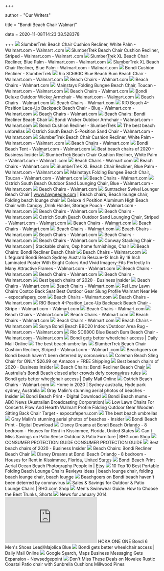 +++
        
author = "Our Writers"
        
title = "Bondi Beach Chair Walmart"
        
date = 2020-11-08T14:23:38.528378
        
+++
[ ![](https://i5.walmartimages.com/asr/fad2d8b9-c3f0-40b4-8beb-7a82ee203e92_1.39f645ab3a3935d876e2d39e6c5befda.jpeg)](https://i5.walmartimages.com/asr/fad2d8b9-c3f0-40b4-8beb-7a82ee203e92_1.39f645ab3a3935d876e2d39e6c5befda.jpeg) SlumberTrek Beach Chair Cushion Recliner, White Palm - Walmart.com - Walmart .com
[ ![](https://i5.walmartimages.com/asr/a156fba1-8c75-4bd3-ac71-9329b42777cf_1.271e85562f77b37b9f988338df5be0d3.jpeg)](https://i5.walmartimages.com/asr/a156fba1-8c75-4bd3-ac71-9329b42777cf_1.271e85562f77b37b9f988338df5be0d3.jpeg) SlumberTrek Beach Chair Cushion Recliner, Striped - Walmart.com - Walmart .com
[ ![](https://i5.walmartimages.com/asr/3d674b03-3c44-46da-b653-9a9555a5976e_1.5fa4e7598ce1edfb43a7bf2186d75ace.jpeg)](https://i5.walmartimages.com/asr/3d674b03-3c44-46da-b653-9a9555a5976e_1.5fa4e7598ce1edfb43a7bf2186d75ace.jpeg) SlumberTrek XL Beach Chair Recliner, Blue Palm - Walmart.com - Walmart.com
[ ![](https://i5.walmartimages.com/asr/821e6093-b017-4a40-9712-065ee5bd631f_1.085f267e1bec5a77db806b960714cbb9.jpeg?odnWidth=612&odnHeight=612&odnBg=ffffff)](https://i5.walmartimages.com/asr/821e6093-b017-4a40-9712-065ee5bd631f_1.085f267e1bec5a77db806b960714cbb9.jpeg?odnWidth=612&odnHeight=612&odnBg=ffffff) SlumberTrek XL Beach Chair Recliner, Blue Palm - Walmart.com - Walmart.com
[ ![](http://www.slumbertrek.com.au/wp-content/uploads/2019/01/Slumbertrek-Bondi-Cushion-Recliner-product-mobile.jpg)](http://www.slumbertrek.com.au/wp-content/uploads/2019/01/Slumbertrek-Bondi-Cushion-Recliner-product-mobile.jpg) Bondi Cushion Recliner - SlumberTrek
[ ![](https://i5.walmartimages.com/asr/c5d0217c-6564-420d-8c44-15dec302db33_1.5c165cb7f3254c837c191a1de4f7d62f.jpeg)](https://i5.walmartimages.com/asr/c5d0217c-6564-420d-8c44-15dec302db33_1.5c165cb7f3254c837c191a1de4f7d62f.jpeg) Rio SC680C Blue Beach Bum Beach Chair - Walmart.com - Walmart.com
[ ![](https://i5.walmartimages.com/asr/81cd99e7-4e15-47c1-9804-d1af5bcc2f8b.42b008f4c5bb671b87ee935b3674c56b.jpeg?odnHeight=200&odnWidth=200&odnBg=ffffff)](https://i5.walmartimages.com/asr/81cd99e7-4e15-47c1-9804-d1af5bcc2f8b.42b008f4c5bb671b87ee935b3674c56b.jpeg?odnHeight=200&odnWidth=200&odnBg=ffffff) Beach Chairs - Walmart.com
[ ![](https://i5.walmartimages.com/asr/38ec4b3f-0d8a-40a6-8d4c-366925492f0a.27f000189551f89480637e23a92b930a.jpeg?odnHeight=200&odnWidth=200&odnBg=ffffff)](https://i5.walmartimages.com/asr/38ec4b3f-0d8a-40a6-8d4c-366925492f0a.27f000189551f89480637e23a92b930a.jpeg?odnHeight=200&odnWidth=200&odnBg=ffffff) Beach Chairs - Walmart.com
[ ![](https://i5.walmartimages.com/asr/e800f467-4581-4484-ac50-528a9aab65aa_2.f03e9bbfd032d76e7a644cb69480a81b.jpeg)](https://i5.walmartimages.com/asr/e800f467-4581-4484-ac50-528a9aab65aa_2.f03e9bbfd032d76e7a644cb69480a81b.jpeg) Mainstays Folding Bungee Beach Chair, Toucan - Walmart.com - Walmart.com
[ ![](https://i5.walmartimages.com/asr/523d9f41-8778-4b57-abdf-5adf9e032d82_1.ccb2c308593aca735e6e8d44f13b332b.jpeg?odnHeight=200&odnWidth=200&odnBg=ffffff)](https://i5.walmartimages.com/asr/523d9f41-8778-4b57-abdf-5adf9e032d82_1.ccb2c308593aca735e6e8d44f13b332b.jpeg?odnHeight=200&odnWidth=200&odnBg=ffffff) Beach Chairs - Walmart.com
[ ![](https://i5.walmartimages.com/asr/f04a1f96-fd05-4109-9025-c1859e8351e7_1.70e898e6cbc2280b55caf416358c34a1.jpeg?odnWidth=612&odnHeight=612&odnBg=ffffff)](https://i5.walmartimages.com/asr/f04a1f96-fd05-4109-9025-c1859e8351e7_1.70e898e6cbc2280b55caf416358c34a1.jpeg?odnWidth=612&odnHeight=612&odnBg=ffffff) Bondi Deluxe Outdoor Wicker Armchair - Walmart.com - Walmart.com
[ ![](https://i5.walmartimages.com/asr/f5cc1e31-7ed3-458b-8e74-b14f34734f67_1.9c6cb5b0acb170cfdf70fef53066f8b7.jpeg?odnHeight=200&odnWidth=200&odnBg=ffffff)](https://i5.walmartimages.com/asr/f5cc1e31-7ed3-458b-8e74-b14f34734f67_1.9c6cb5b0acb170cfdf70fef53066f8b7.jpeg?odnHeight=200&odnWidth=200&odnBg=ffffff) Beach Chairs - Walmart.com
[ ![](https://i5.walmartimages.com/asr/d3d6a8ba-ba03-4592-a79c-dc9807457b0f.907609e311a6027e7e4c875a34beb7c5.jpeg?odnHeight=200&odnWidth=200&odnBg=ffffff)](https://i5.walmartimages.com/asr/d3d6a8ba-ba03-4592-a79c-dc9807457b0f.907609e311a6027e7e4c875a34beb7c5.jpeg?odnHeight=200&odnWidth=200&odnBg=ffffff) Beach Chairs - Walmart.com
[ ![](https://i5.walmartimages.com/asr/cbd90ece-d050-4aa4-a49c-51e9f389ae17_2.befbadfc23d2233ee32d1f0eafc61606.png)](https://i5.walmartimages.com/asr/cbd90ece-d050-4aa4-a49c-51e9f389ae17_2.befbadfc23d2233ee32d1f0eafc61606.png) RIO Beach 4-Position Lace-Up Backpack Beach Chair - Blue - Walmart.com -  Walmart.com
[ ![](https://i5.walmartimages.com/asr/90243699-194a-42a0-a6ae-62a4e88339ec_1.ca7a109d7d073e5568fe536e2279cca6.jpeg?odnHeight=200&odnWidth=200&odnBg=ffffff)](https://i5.walmartimages.com/asr/90243699-194a-42a0-a6ae-62a4e88339ec_1.ca7a109d7d073e5568fe536e2279cca6.jpeg?odnHeight=200&odnWidth=200&odnBg=ffffff) Beach Chairs - Walmart.com
[ ![](https://lh5.googleusercontent.com/proxy/ZfUtfYfS_k_UHPeeEof_HKP_ZFUrT2pwu-qq2YCtNPlPMXlySsEVmSO3wWB9jchadfvy-yxG3SINWjCCJR9KV1L_SYMU1p_NITr6HTgI3zFUGdEBr1YehNiAmK7cPpskVPtJGpO6cOKwxhRDow=w1200-h630-p-k-no-nu)](https://lh5.googleusercontent.com/proxy/ZfUtfYfS_k_UHPeeEof_HKP_ZFUrT2pwu-qq2YCtNPlPMXlySsEVmSO3wWB9jchadfvy-yxG3SINWjCCJR9KV1L_SYMU1p_NITr6HTgI3zFUGdEBr1YehNiAmK7cPpskVPtJGpO6cOKwxhRDow=w1200-h630-p-k-no-nu) Beach Chairs: Bondi Recliner Beach Chair
[ ![](https://i5.walmartimages.com/asr/e5f3b395-f645-4f62-a09b-e72756a1572a_1.36991622fd9bbe1f7c10b0e7ab6f2d2d.jpeg)](https://i5.walmartimages.com/asr/e5f3b395-f645-4f62-a09b-e72756a1572a_1.36991622fd9bbe1f7c10b0e7ab6f2d2d.jpeg) Bondi Wicker Outdoor Armchair - Walmart.com - Walmart.com
[ ![](http://www.slumbertrek.com.au/wp-content/uploads/2019/01/Slumbertrek-Bondi-Cushion-Recliner-Product-Page-01.jpg)](http://www.slumbertrek.com.au/wp-content/uploads/2019/01/Slumbertrek-Bondi-Cushion-Recliner-Product-Page-01.jpg) Bondi Cushion Recliner - SlumberTrek
[ ![](https://media2.s-nbcnews.com/j/newscms/2019_25/1449868/beach-umbrellas-today-main-190617_0446f730959acb4eda1d4c5db16b7ead.social_share_1024x768_scale.jpg)](https://media2.s-nbcnews.com/j/newscms/2019_25/1449868/beach-umbrellas-today-main-190617_0446f730959acb4eda1d4c5db16b7ead.social_share_1024x768_scale.jpg) The best beach umbrellas
[ ![](https://i5.walmartimages.com/asr/06fbbeba-8e2e-4948-ab03-0034adbb1eb7_1.bc4b17984ac62a3ca1157c36cefe5f88.jpeg)](https://i5.walmartimages.com/asr/06fbbeba-8e2e-4948-ab03-0034adbb1eb7_1.bc4b17984ac62a3ca1157c36cefe5f88.jpeg) Ostrich South Beach 5-Position Sand Chair - Walmart.com - Walmart.com
[ ![](https://i5.walmartimages.com/asr/d81f6e12-7e0f-4574-a01d-f42e2102154b_1.c027515b8189bfae59e84f3a7664b7dd.jpeg)](https://i5.walmartimages.com/asr/d81f6e12-7e0f-4574-a01d-f42e2102154b_1.c027515b8189bfae59e84f3a7664b7dd.jpeg) SlumberTrek Beach Chair Cushion Recliner, White Palm - Walmart.com - Walmart .com
[ ![](https://i5.walmartimages.com/asr/d301df5f-189c-494b-bc99-190aaf28a82f.768e23eacdfb4131730cc657feb702d9.jpeg?odnHeight=200&odnWidth=200&odnBg=ffffff)](https://i5.walmartimages.com/asr/d301df5f-189c-494b-bc99-190aaf28a82f.768e23eacdfb4131730cc657feb702d9.jpeg?odnHeight=200&odnWidth=200&odnBg=ffffff) Beach Chairs - Walmart.com
[ ![](https://i5.walmartimages.com/asr/16c56971-6996-4f9a-9044-d5d4d9717c11_2.1c580c359b6e8d1676947488414402b7.jpeg?odnWidth=612&odnHeight=612&odnBg=ffffff)](https://i5.walmartimages.com/asr/16c56971-6996-4f9a-9044-d5d4d9717c11_2.1c580c359b6e8d1676947488414402b7.jpeg?odnWidth=612&odnHeight=612&odnBg=ffffff) Bondi Beach Tent - Walmart.com - Walmart.com
[ ![](https://i.insider.com/5f036e301918246da4518f56?width=1136&format=jpeg)](https://i.insider.com/5f036e301918246da4518f56?width=1136&format=jpeg) Best beach chairs of 2020 - Business Insider
[ ![](https://i5.walmartimages.com/asr/5f06a629-f8c9-4868-9d2b-8d8f12b1e68e_1.e7f62cc85ee668f870b572ceb158922b.jpeg)](https://i5.walmartimages.com/asr/5f06a629-f8c9-4868-9d2b-8d8f12b1e68e_1.e7f62cc85ee668f870b572ceb158922b.jpeg) SlumberTrek Beach Chair Cushion Recliner, White Palm - Walmart.com - Walmart .com
[ ![](https://i5.walmartimages.com/asr/4a3c5459-ca85-429e-acc5-35ff62b52d64.1d17bd530f1beb0366d8cc4c01a17af9.jpeg?odnHeight=200&odnWidth=200&odnBg=ffffff)](https://i5.walmartimages.com/asr/4a3c5459-ca85-429e-acc5-35ff62b52d64.1d17bd530f1beb0366d8cc4c01a17af9.jpeg?odnHeight=200&odnWidth=200&odnBg=ffffff) Beach Chairs - Walmart.com
[ ![](https://i5.walmartimages.com/asr/7a7320d6-bf5b-47c7-8e27-f88ff0e965a1.64e29a9701f4bebb0832c1f556140d5e.jpeg?odnHeight=200&odnWidth=200&odnBg=ffffff)](https://i5.walmartimages.com/asr/7a7320d6-bf5b-47c7-8e27-f88ff0e965a1.64e29a9701f4bebb0832c1f556140d5e.jpeg?odnHeight=200&odnWidth=200&odnBg=ffffff) Beach Chairs - Walmart.com
[ ![](https://i5.walmartimages.com/asr/05f37cbf-58ca-4f2e-a6da-d1295cbdadcf_1.76a380ab7c109971574385cee2b598b1.jpeg)](https://i5.walmartimages.com/asr/05f37cbf-58ca-4f2e-a6da-d1295cbdadcf_1.76a380ab7c109971574385cee2b598b1.jpeg) SlumberTrek XL Beach Chair Recliner, Blue Palm - Walmart.com - Walmart.com
[ ![](https://i5.walmartimages.com/asr/1fc27b74-75dc-4c3a-bbd6-c1c0332c4bbf_1.ada6d3fd61ae8c44568a55a30a158bba.jpeg)](https://i5.walmartimages.com/asr/1fc27b74-75dc-4c3a-bbd6-c1c0332c4bbf_1.ada6d3fd61ae8c44568a55a30a158bba.jpeg) Mainstays Folding Bungee Beach Chair, Toucan - Walmart.com - Walmart.com
[ ![](https://i5.walmartimages.com/asr/444a0707-8838-4b2a-9820-13836b3d747d.a729d3789d0de84606ae45bbeb5d43e8.jpeg?odnHeight=200&odnWidth=200&odnBg=ffffff)](https://i5.walmartimages.com/asr/444a0707-8838-4b2a-9820-13836b3d747d.a729d3789d0de84606ae45bbeb5d43e8.jpeg?odnHeight=200&odnWidth=200&odnBg=ffffff) Beach Chairs - Walmart.com
[ ![](https://i5.walmartimages.com/asr/6d062faf-0ee4-40ac-99d3-061af0373208_1.481f88d00542c4d222aacc3ad66f7b51.jpeg?odnWidth=612&odnHeight=612&odnBg=ffffff)](https://i5.walmartimages.com/asr/6d062faf-0ee4-40ac-99d3-061af0373208_1.481f88d00542c4d222aacc3ad66f7b51.jpeg?odnWidth=612&odnHeight=612&odnBg=ffffff) Ostrich South Beach Outdoor Sand Lounging Chair, Blue - Walmart.com -  Walmart.com
[ ![](https://i5.walmartimages.com/asr/785f706d-971b-4d47-9aae-78023b5b7d42_1.d916d04ed9d68e7ba992310e1befe31d.jpeg?odnHeight=200&odnWidth=200&odnBg=ffffff)](https://i5.walmartimages.com/asr/785f706d-971b-4d47-9aae-78023b5b7d42_1.d916d04ed9d68e7ba992310e1befe31d.jpeg?odnHeight=200&odnWidth=200&odnBg=ffffff) Beach Chairs - Walmart.com
[ ![](https://i.pinimg.com/originals/a4/b4/3d/a4b43dd120f093dcaa44d21207a61d72.jpg)](https://i.pinimg.com/originals/a4/b4/3d/a4b43dd120f093dcaa44d21207a61d72.jpg) Suntracker Swivel Lounger Beach Chair | www.hayneedle.com | Beach chairs, Beach  lounge chair, Folding beach lounge chair
[ ![](https://i5.walmartimages.com/asr/22e50be1-826d-4834-ab95-061e32f23497_1.2a73ab21ee1d25ca59c4e6a54da3d1c1.jpeg)](https://i5.walmartimages.com/asr/22e50be1-826d-4834-ab95-061e32f23497_1.2a73ab21ee1d25ca59c4e6a54da3d1c1.jpeg) Deluxe 4 Position Aluminum High Beach Chair with Canopy ,Drink Holder,  Storage Pouch - Walmart.com - Walmart.com
[ ![](https://i5.walmartimages.com/asr/0cc8d147-5c54-472b-ad42-09e3df071df9_1.e78b328d33c4e5add296e3ea9fc83bd3.jpeg?odnHeight=200&odnWidth=200&odnBg=ffffff)](https://i5.walmartimages.com/asr/0cc8d147-5c54-472b-ad42-09e3df071df9_1.e78b328d33c4e5add296e3ea9fc83bd3.jpeg?odnHeight=200&odnWidth=200&odnBg=ffffff) Beach Chairs - Walmart.com
[ ![](https://i5.walmartimages.com/asr/9523bb72-d620-4813-a4c0-98531e435538_2.4db5fda922c6efc242854f5c0b82e870.png?odnHeight=200&odnWidth=200&odnBg=ffffff)](https://i5.walmartimages.com/asr/9523bb72-d620-4813-a4c0-98531e435538_2.4db5fda922c6efc242854f5c0b82e870.png?odnHeight=200&odnWidth=200&odnBg=ffffff) Beach Chairs - Walmart.com
[ ![](https://i5.walmartimages.com/asr/8f642a34-b9ca-4fa8-8f13-8e4ec634bafa_1.e28ca75d95016a8687d438142c325609.jpeg?odnWidth=612&odnHeight=612&odnBg=ffffff)](https://i5.walmartimages.com/asr/8f642a34-b9ca-4fa8-8f13-8e4ec634bafa_1.e28ca75d95016a8687d438142c325609.jpeg?odnWidth=612&odnHeight=612&odnBg=ffffff) Ostrich South Beach Outdoor Sand Lounging Chair, Striped - Walmart.com -  Walmart.com
[ ![](https://i5.walmartimages.com/asr/a54307d7-7903-493e-bec7-ee52a5f88282.8586af77273d33d4ce3e05f1602f5de3.jpeg?odnHeight=200&odnWidth=200&odnBg=ffffff)](https://i5.walmartimages.com/asr/a54307d7-7903-493e-bec7-ee52a5f88282.8586af77273d33d4ce3e05f1602f5de3.jpeg?odnHeight=200&odnWidth=200&odnBg=ffffff) Beach Chairs - Walmart.com
[ ![](https://i5.walmartimages.com/asr/c5399c05-3614-4a9c-8818-272bb67b43ce_1.6e9168f9ee3a8d8eed15ebdd6d935290.jpeg?odnHeight=200&odnWidth=200&odnBg=ffffff)](https://i5.walmartimages.com/asr/c5399c05-3614-4a9c-8818-272bb67b43ce_1.6e9168f9ee3a8d8eed15ebdd6d935290.jpeg?odnHeight=200&odnWidth=200&odnBg=ffffff) Beach Chairs - Walmart.com
[ ![](https://i5.walmartimages.com/asr/067182de-7f72-4f58-904e-6f32516138a3.7ed2749dd44e5f0b2a536cc77c9aa539.jpeg?odnHeight=200&odnWidth=200&odnBg=ffffff)](https://i5.walmartimages.com/asr/067182de-7f72-4f58-904e-6f32516138a3.7ed2749dd44e5f0b2a536cc77c9aa539.jpeg?odnHeight=200&odnWidth=200&odnBg=ffffff) Beach Chairs - Walmart.com
[ ![](https://i5.walmartimages.com/asr/76ee22f2-9838-40a9-8ad2-f4e1f10808d8_2.c05d45178a108ab987247ca9d4f626d8.png?odnHeight=200&odnWidth=200&odnBg=ffffff)](https://i5.walmartimages.com/asr/76ee22f2-9838-40a9-8ad2-f4e1f10808d8_2.c05d45178a108ab987247ca9d4f626d8.png?odnHeight=200&odnWidth=200&odnBg=ffffff) Beach Chairs - Walmart.com
[ ![](https://i5.walmartimages.com/asr/c801d5f6-c2a6-4c90-ac1b-7ab29a582462.5c21eac1ddefadadbda61418d5ed4fe8.jpeg?odnHeight=200&odnWidth=200&odnBg=ffffff)](https://i5.walmartimages.com/asr/c801d5f6-c2a6-4c90-ac1b-7ab29a582462.5c21eac1ddefadadbda61418d5ed4fe8.jpeg?odnHeight=200&odnWidth=200&odnBg=ffffff) Beach Chairs - Walmart.com
[ ![](https://i5.walmartimages.com/asr/231471b6-6e4b-4af4-892d-17f894960a28_1.f6e3a4473938d49f0938588be79e8664.jpeg?odnHeight=200&odnWidth=200&odnBg=ffffff)](https://i5.walmartimages.com/asr/231471b6-6e4b-4af4-892d-17f894960a28_1.f6e3a4473938d49f0938588be79e8664.jpeg?odnHeight=200&odnWidth=200&odnBg=ffffff) Beach Chairs - Walmart.com
[ ![](https://i5.walmartimages.com/asr/36980dd7-d4d5-489e-8f4f-db8cd663501f.ff541eca2c364b8c4c64b0d43390cb37.jpeg?odnHeight=200&odnWidth=200&odnBg=ffffff)](https://i5.walmartimages.com/asr/36980dd7-d4d5-489e-8f4f-db8cd663501f.ff541eca2c364b8c4c64b0d43390cb37.jpeg?odnHeight=200&odnWidth=200&odnBg=ffffff) Beach Chairs - Walmart.com
[ ![](https://i.pinimg.com/originals/36/67/02/36670271766ef32a4832762c535baec5.jpg)](https://i.pinimg.com/originals/36/67/02/36670271766ef32a4832762c535baec5.jpg) Conway Stacking Chair - Walmart.com | Stackable chairs, Osp home  furnishings, Chair
[ ![](https://media.restorationhardware.com/is/image/rhis/prod17030452_E511694689_TQB?$l-pd1$&wid=650)](https://media.restorationhardware.com/is/image/rhis/prod17030452_E511694689_TQB?$l-pd1$&wid=650) Beach Chairs: Bondi Recliner Beach Chair
[ ![](https://i5.walmartimages.com/asr/534e99f8-54ff-449f-aef4-0911a123112e.7c4fef7680121c44b61661e5198e2515.jpeg?odnHeight=200&odnWidth=200&odnBg=ffffff)](https://i5.walmartimages.com/asr/534e99f8-54ff-449f-aef4-0911a123112e.7c4fef7680121c44b61661e5198e2515.jpeg?odnHeight=200&odnWidth=200&odnBg=ffffff) Beach Chairs - Walmart.com
[ ![](https://i5.walmartimages.com/asr/f9c965b3-cb77-4964-929f-5f3374726248_1.cccb9711f559c7ee0f2544219db3cb70.jpeg?odnWidth=612&odnHeight=612&odnBg=ffffff)](https://i5.walmartimages.com/asr/f9c965b3-cb77-4964-929f-5f3374726248_1.cccb9711f559c7ee0f2544219db3cb70.jpeg?odnWidth=612&odnHeight=612&odnBg=ffffff) Lifeguard Bondi Beach Sydney Australia Rescue-12 Inch By 18 Inch Laminated  Poster With Bright Colors And Vivid Imagery-Fits Perfectly In Many  Attractive Frames - Walmart.com - Walmart.com
[ ![](https://i5.walmartimages.com/asr/61efd013-507b-4386-8548-ad142624a8aa.46619378b974a70a118727b1e7fad679.jpeg?odnHeight=200&odnWidth=200&odnBg=ffffff)](https://i5.walmartimages.com/asr/61efd013-507b-4386-8548-ad142624a8aa.46619378b974a70a118727b1e7fad679.jpeg?odnHeight=200&odnWidth=200&odnBg=ffffff) Beach Chairs - Walmart.com
[ ![](https://i5.walmartimages.com/asr/af903c4e-ef21-4032-8331-eeffb03cca6d_1.46e3f3f3dbca1d9d79c5407c2ad2233e.jpeg?odnHeight=200&odnWidth=200&odnBg=ffffff)](https://i5.walmartimages.com/asr/af903c4e-ef21-4032-8331-eeffb03cca6d_1.46e3f3f3dbca1d9d79c5407c2ad2233e.jpeg?odnHeight=200&odnWidth=200&odnBg=ffffff) Beach Chairs - Walmart.com
[ ![](https://i5.walmartimages.com/asr/2272798d-de06-4585-9f80-20c8eb9b4b7e_1.b85e8cfe7665454d48fd435e154a8e93.jpeg?odnHeight=200&odnWidth=200&odnBg=ffffff)](https://i5.walmartimages.com/asr/2272798d-de06-4585-9f80-20c8eb9b4b7e_1.b85e8cfe7665454d48fd435e154a8e93.jpeg?odnHeight=200&odnWidth=200&odnBg=ffffff) Beach Chairs - Walmart.com
[ ![](https://i.insider.com/59a701f76eac40c92c8b64ba?width=1100&format=jpeg&auto=webp)](https://i.insider.com/59a701f76eac40c92c8b64ba?width=1100&format=jpeg&auto=webp) Best beach chairs of 2020 - Business Insider
[ ![](https://i5.walmartimages.com/asr/02724248-d103-413e-965b-1d88a7901aba.cd7647713108b87ec74d22fcc71c5f4d.jpeg?odnHeight=200&odnWidth=200&odnBg=ffffff)](https://i5.walmartimages.com/asr/02724248-d103-413e-965b-1d88a7901aba.cd7647713108b87ec74d22fcc71c5f4d.jpeg?odnHeight=200&odnWidth=200&odnBg=ffffff) Beach Chairs - Walmart.com
[ ![](https://i5.walmartimages.com/asr/b1cf65b6-0a2f-450c-983b-de4bf53b146a_3.e06c1689ded9de3580d94806c4860466.png?odnHeight=200&odnWidth=200&odnBg=ffffff)](https://i5.walmartimages.com/asr/b1cf65b6-0a2f-450c-983b-de4bf53b146a_3.e06c1689ded9de3580d94806c4860466.png?odnHeight=200&odnWidth=200&odnBg=ffffff) Beach Chairs - Walmart.com
[ ![](https://www.expocafeperu.com/w/2020/03/rei-low-lawn-chairs-low-lawn-chairs-costco-low-back-low-seat-lawn-chairs-best-low-back-lawn-chairs.jpg)](https://www.expocafeperu.com/w/2020/03/rei-low-lawn-chairs-low-lawn-chairs-costco-low-back-low-seat-lawn-chairs-best-low-back-lawn-chairs.jpg) Rei Low Lawn Chairs Costco Back Seat Best Outdoor Gear Slung Profile Walmart  Near Me - expocafeperu.com
[ ![](https://i5.walmartimages.com/asr/133e6a7a-beec-47cb-bb3e-a3d942f6db37_1.dbb5eb606a60cb408d1b81e7f7afde55.jpeg?odnHeight=200&odnWidth=200&odnBg=ffffff)](https://i5.walmartimages.com/asr/133e6a7a-beec-47cb-bb3e-a3d942f6db37_1.dbb5eb606a60cb408d1b81e7f7afde55.jpeg?odnHeight=200&odnWidth=200&odnBg=ffffff) Beach Chairs - Walmart.com
[ ![](https://i5.walmartimages.com/asr/2281919b-1c36-410a-88d1-30b422a7dbc7_1.99033aa31103513f5fa66f1a99266639.jpeg?odnHeight=200&odnWidth=200&odnBg=ffffff)](https://i5.walmartimages.com/asr/2281919b-1c36-410a-88d1-30b422a7dbc7_1.99033aa31103513f5fa66f1a99266639.jpeg?odnHeight=200&odnWidth=200&odnBg=ffffff) Beach Chairs - Walmart.com
[ ![](https://i5.walmartimages.com/asr/99e14553-34e0-4d72-9b26-39db2471c17b_1.9e54474b30994589d0517286587299a9.jpeg?odnWidth=282&odnHeight=282&odnBg=ffffff)](https://i5.walmartimages.com/asr/99e14553-34e0-4d72-9b26-39db2471c17b_1.9e54474b30994589d0517286587299a9.jpeg?odnWidth=282&odnHeight=282&odnBg=ffffff) RIO Beach 4-Position Lace-Up Backpack Beach Chair - Stripe - Walmart.com -  Walmart.com
[ ![](https://i5.walmartimages.com/asr/5471ea2d-cdcf-42ba-9158-c70007615e53_2.46e84c517158860f6441fd7f0af301e9.png?odnHeight=200&odnWidth=200&odnBg=ffffff)](https://i5.walmartimages.com/asr/5471ea2d-cdcf-42ba-9158-c70007615e53_2.46e84c517158860f6441fd7f0af301e9.png?odnHeight=200&odnWidth=200&odnBg=ffffff) Beach Chairs - Walmart.com
[ ![](https://i5.walmartimages.com/asr/aec188d3-41d0-4c56-9ad6-006e9fd08150_1.b4aa280ca6db6df2c8fa09d7f71870fc.jpeg?odnHeight=200&odnWidth=200&odnBg=ffffff)](https://i5.walmartimages.com/asr/aec188d3-41d0-4c56-9ad6-006e9fd08150_1.b4aa280ca6db6df2c8fa09d7f71870fc.jpeg?odnHeight=200&odnWidth=200&odnBg=ffffff) Beach Chairs - Walmart.com
[ ![](https://i5.walmartimages.com/asr/19ee4ebe-eacb-47c8-a95b-efd0f15208fd_1.78e852fc591b4f077dda7872e6cf2fd6.jpeg?odnHeight=200&odnWidth=200&odnBg=ffffff)](https://i5.walmartimages.com/asr/19ee4ebe-eacb-47c8-a95b-efd0f15208fd_1.78e852fc591b4f077dda7872e6cf2fd6.jpeg?odnHeight=200&odnWidth=200&odnBg=ffffff) Beach Chairs - Walmart.com
[ ![](https://i5.walmartimages.com/asr/9bdc2290-f29d-4f2a-a80c-ed809c171d99_1.26d3df90e29478ff6850b7561204c230.jpeg?odnHeight=200&odnWidth=200&odnBg=ffffff)](https://i5.walmartimages.com/asr/9bdc2290-f29d-4f2a-a80c-ed809c171d99_1.26d3df90e29478ff6850b7561204c230.jpeg?odnHeight=200&odnWidth=200&odnBg=ffffff) Beach Chairs - Walmart.com
[ ![](https://i5.walmartimages.com/asr/b4d1154b-0f72-4074-beef-4d0bda486ed4.68bd31819ba7fdc04245f6dd7f3458d5.jpeg?odnHeight=200&odnWidth=200&odnBg=ffffff)](https://i5.walmartimages.com/asr/b4d1154b-0f72-4074-beef-4d0bda486ed4.68bd31819ba7fdc04245f6dd7f3458d5.jpeg?odnHeight=200&odnWidth=200&odnBg=ffffff) Beach Chairs - Walmart.com
[ ![](https://i5.walmartimages.com/asr/0a7c5c9c-4e09-4bb7-a200-5e657a46c476_1.89df434c2efb41c6bbb04167493b85ca.jpeg?odnHeight=200&odnWidth=200&odnBg=ffffff)](https://i5.walmartimages.com/asr/0a7c5c9c-4e09-4bb7-a200-5e657a46c476_1.89df434c2efb41c6bbb04167493b85ca.jpeg?odnHeight=200&odnWidth=200&odnBg=ffffff) Beach Chairs - Walmart.com
[ ![](https://i5.walmartimages.com/asr/600b7459-4416-40df-9b32-8b493916f88d_1.027177d7d7bd128910dbb4e69891014d.jpeg?odnWidth=612&odnHeight=612&odnBg=ffffff)](https://i5.walmartimages.com/asr/600b7459-4416-40df-9b32-8b493916f88d_1.027177d7d7bd128910dbb4e69891014d.jpeg?odnWidth=612&odnHeight=612&odnBg=ffffff) Surya Bondi Beach BBC20 Indoor/Outdoor Area Rug - Walmart.com - Walmart.com
[ ![](https://i5.walmartimages.com/asr/65f8ec12-1a55-47c4-8354-0edeb216fc57_1.36bc7abb0b47f1b2d1326dd255e217af.jpeg)](https://i5.walmartimages.com/asr/65f8ec12-1a55-47c4-8354-0edeb216fc57_1.36bc7abb0b47f1b2d1326dd255e217af.jpeg) Rio SC680C Blue Beach Bum Beach Chair - Walmart.com - Walmart.com
[ ![](https://i.dailymail.co.uk/1s/2020/01/29/03/24014510-0-image-a-23_1580267841131.jpg)](https://i.dailymail.co.uk/1s/2020/01/29/03/24014510-0-image-a-23_1580267841131.jpg) Bondi gets better wheelchair access | Daily Mail Online
[ ![](https://media1.s-nbcnews.com/i/newscms/2019_25/1449884/screen_shot_2019-06-17_at_5-37-20_pm_d66ca1858a37e029cf01309784a2399c.png)](https://media1.s-nbcnews.com/i/newscms/2019_25/1449884/screen_shot_2019-06-17_at_5-37-20_pm_d66ca1858a37e029cf01309784a2399c.png) The best beach umbrellas
[ ![](https://i5.walmartimages.com/asr/ce2c9613-45c8-4ee7-9145-f20841d8ac55_1.b4f14e84dce16238ccb8cb49a9e052e9.jpeg)](https://i5.walmartimages.com/asr/ce2c9613-45c8-4ee7-9145-f20841d8ac55_1.b4f14e84dce16238ccb8cb49a9e052e9.jpeg) SlumberTrek Beach Chair Cushion Recliner, Striped - Walmart.com - Walmart .com
[ ![](https://s.yimg.com/ny/api/res/1.2/A0mltnDUQ4f32UM5i8.LvQ--~A/YXBwaWQ9aGlnaGxhbmRlcjtzbT0xO3c9ODAw/https://media-mbst-pub-ue1.s3.amazonaws.com/creatr-uploaded-images/2020-03/f2879fa0-6a94-11ea-9b2a-210580f2e52b)](https://s.yimg.com/ny/api/res/1.2/A0mltnDUQ4f32UM5i8.LvQ--~A/YXBwaWQ9aGlnaGxhbmRlcjtzbT0xO3c9ODAw/https://media-mbst-pub-ue1.s3.amazonaws.com/creatr-uploaded-images/2020-03/f2879fa0-6a94-11ea-9b2a-210580f2e52b) Beachgoers on Bondi beach haven't been deterred by coronavirus
[ ![](https://135dip1kp5pb1hxer93f2f2i-wpengine.netdna-ssl.com/wp-content/uploads/2019/04/coleman-beach-chair-660x410.jpg)](https://135dip1kp5pb1hxer93f2f2i-wpengine.netdna-ssl.com/wp-content/uploads/2019/04/coleman-beach-chair-660x410.jpg) Coleman Beach Sling Chair for ONLY $26.99 on Amazon + FREE Shipping
[ ![](https://i.insider.com/59a7026c79bbfd1e008b68c0?width=1100&format=jpeg&auto=webp)](https://i.insider.com/59a7026c79bbfd1e008b68c0?width=1100&format=jpeg&auto=webp) Best beach chairs of 2020 - Business Insider
[ ![](https://s3.r29static.com/bin/shop/d58/x,80/2204729/image.jpg)](https://s3.r29static.com/bin/shop/d58/x,80/2204729/image.jpg) Beach Chairs: Bondi Recliner Beach Chair
[ ![](https://s.yimg.com/uu/api/res/1.2/gywFnI5e58B3M2sR09gzOQ--~B/aD01MzQ7dz04MDA7c209MTthcHBpZD15dGFjaHlvbg--/https://media.zenfs.com/en-US/reuters.com/55f24be2c17b09ca74a345dac58accd0)](https://s.yimg.com/uu/api/res/1.2/gywFnI5e58B3M2sR09gzOQ--~B/aD01MzQ7dz04MDA7c209MTthcHBpZD15dGFjaHlvbg--/https://media.zenfs.com/en-US/reuters.com/55f24be2c17b09ca74a345dac58accd0) Australia's Bondi Beach closed after crowds defy coronavirus rules
[ ![](https://i.dailymail.co.uk/1s/2020/01/29/03/24014524-7940973-image-m-33_1580267960419.jpg)](https://i.dailymail.co.uk/1s/2020/01/29/03/24014524-7940973-image-m-33_1580267960419.jpg) Bondi gets better wheelchair access | Daily Mail Online
[ ![](https://i5.walmartimages.com/asr/906ad2df-3a22-44dc-b58b-6ffb4def6154_1.4fe4bf065f3c1f54e80e548412bfe01b.jpeg?odnHeight=200&odnWidth=200&odnBg=ffffff)](https://i5.walmartimages.com/asr/906ad2df-3a22-44dc-b58b-6ffb4def6154_1.4fe4bf065f3c1f54e80e548412bfe01b.jpeg?odnHeight=200&odnWidth=200&odnBg=ffffff) Ostrich Beach Chairs - Walmart.com
[ ![](https://i.pinimg.com/originals/7e/c7/41/7ec74159ce2e268f7fb8d02d24b2b530.jpg)](https://i.pinimg.com/originals/7e/c7/41/7ec74159ce2e268f7fb8d02d24b2b530.jpg) Home in 2020 | Sydney australia, Hyde park sydney, Australia
[ ![](https://i.insider.com/59230fe24574a023008b46aa?width=1100&format=jpeg&auto=webp)](https://i.insider.com/59230fe24574a023008b46aa?width=1100&format=jpeg&auto=webp) Gray Malin's stunning aerial photos of beaches - Insider
[ ![](https://i.etsystatic.com/11445057/r/il/2f8b4f/1719231749/il_fullxfull.1719231749_g9uz.jpg)](https://i.etsystatic.com/11445057/r/il/2f8b4f/1719231749/il_fullxfull.1719231749_g9uz.jpg) Bondi Beach Print - Digital Download
[ ![](https://www.abc.net.au/news/image/7305508-16x9-940x529.jpg)](https://www.abc.net.au/news/image/7305508-16x9-940x529.jpg) Bondi Beach mums - ABC News (Australian Broadcasting Corporation)
[ ![](https://www.expocafeperu.com/w/2020/03/low-lawn-chairs-for-concerts-plow-and-hearth-lawn-chairs-low-lawn-chairs-walmart-low-profile-folding-lawn-chairs.jpg)](https://www.expocafeperu.com/w/2020/03/low-lawn-chairs-for-concerts-plow-and-hearth-lawn-chairs-low-lawn-chairs-walmart-low-profile-folding-lawn-chairs.jpg) Low Lawn Chairs For Concerts Plow And Hearth Walmart Profile Folding  Outdoor Gear Wooden Sitting Back Chair Target - expocafeperu.com
[ ![](https://media1.s-nbcnews.com/j/newscms/2019_25/1449883/screen_shot_2019-06-17_at_5-36-00_pm_6a23d3681f37844229ef487a397ec277.fit-720w.png)](https://media1.s-nbcnews.com/j/newscms/2019_25/1449883/screen_shot_2019-06-17_at_5-36-00_pm_6a23d3681f37844229ef487a397ec277.fit-720w.png) The best beach umbrellas
[ ![](https://i.insider.com/59230fe24574a022008b46de?width=750&format=jpeg&auto=webp)](https://i.insider.com/59230fe24574a022008b46de?width=750&format=jpeg&auto=webp) Gray Malin's stunning aerial photos of beaches - Insider
[ ![](https://i.etsystatic.com/11445057/r/il/742b41/1671757048/il_fullxfull.1671757048_g0oh.jpg)](https://i.etsystatic.com/11445057/r/il/742b41/1671757048/il_fullxfull.1671757048_g0oh.jpg) Bondi Beach Print - Digital Download
[ ![](https://a0.muscache.com/pictures/1952c9ed-fdb1-4412-a2d3-1a955402beb6.jpg)](https://a0.muscache.com/pictures/1952c9ed-fdb1-4412-a2d3-1a955402beb6.jpg) Disney Dreams at Bondi Beach Orlando - 8 bedroom - Houses for Rent in  Kissimmee, Florida, United States
[ ![](https://images.prod.meredith.com/product/acf5107c518d2c2f72e4369e51741d77/1598652102726/m/patio-sense-indoor-outdoor-black-wicker-lounge-chair)](https://images.prod.meredith.com/product/acf5107c518d2c2f72e4369e51741d77/1598652102726/m/patio-sense-indoor-outdoor-black-wicker-lounge-chair) Can't Miss Savings on Patio Sense Outdoor & Patio Furniture | BHG.com Shop
[ ![](x-raw-image:///ee7b3b31f18e2f13c0cdcc197ff72f057b12aa105f5794a521f2b96a4e798d59)](x-raw-image:///ee7b3b31f18e2f13c0cdcc197ff72f057b12aa105f5794a521f2b96a4e798d59) CONSUMER PROTECTION GUIDE CONSUMER PROTECTION GUIDE
[ ![](https://i.insider.com/5dd58d68fd9db23e672a9399?width=1136&format=jpeg)](https://i.insider.com/5dd58d68fd9db23e672a9399?width=1136&format=jpeg) Best beach chairs of 2020 - Business Insider
[ ![](https://joybird2.imgix.net/products_additional/9721/Feature-R-Bondi-Outdoor-Chair.jpg?q=65&auto=compress,format)](https://joybird2.imgix.net/products_additional/9721/Feature-R-Bondi-Outdoor-Chair.jpg?q=65&auto=compress,format) Beach Chairs: Bondi Recliner Beach Chair
[ ![](https://a0.muscache.com/pictures/6f42c668-cac3-46c4-86f0-16fbec903dbc.jpg)](https://a0.muscache.com/pictures/6f42c668-cac3-46c4-86f0-16fbec903dbc.jpg) Disney Dreams at Bondi Beach Orlando - 8 bedroom - Houses for Rent in  Kissimmee, Florida, United States
[ ![](https://i.etsystatic.com/15429920/r/il/c64995/1958232482/il_570xN.1958232482_2ul0.jpg)](https://i.etsystatic.com/15429920/r/il/c64995/1958232482/il_570xN.1958232482_2ul0.jpg) Bondi Beach Print Aerial Ocean Beach Photography People in | Etsy
[ ![](https://i.pinimg.com/236x/1d/98/ad/1d98ad097f5e3980ae9d05dee28192f1.jpg)](https://i.pinimg.com/236x/1d/98/ad/1d98ad097f5e3980ae9d05dee28192f1.jpg) 10 Top 10 Best Portable Folding Beach Lounge Chairs Reviews ideas | beach  lounge chair, folding beach lounge chair, beach lounge
[ ![](https://s.yimg.com/ny/api/res/1.2/q75dRPak210K2m320f_wzA--~A/YXBwaWQ9aGlnaGxhbmRlcjtzbT0xO3c9ODAw/https://media-mbst-pub-ue1.s3.amazonaws.com/creatr-uploaded-images/2020-03/54ebeac0-6a95-11ea-a7fd-bc8ab79dca1a)](https://s.yimg.com/ny/api/res/1.2/q75dRPak210K2m320f_wzA--~A/YXBwaWQ9aGlnaGxhbmRlcjtzbT0xO3c9ODAw/https://media-mbst-pub-ue1.s3.amazonaws.com/creatr-uploaded-images/2020-03/54ebeac0-6a95-11ea-a7fd-bc8ab79dca1a) Beachgoers on Bondi beach haven't been deterred by coronavirus
[ ![](https://images.prod.meredith.com/product/24d68dbc717b5aab496ab5b74650d25b/1601978578974/m/shelter-logic-lounge-4-position-lounge-chair)](https://images.prod.meredith.com/product/24d68dbc717b5aab496ab5b74650d25b/1601978578974/m/shelter-logic-lounge-4-position-lounge-chair) Sales & Savings for Outdoor & Patio Lounge Chairs | BHG.com Shop
[ ![](https://cdn.aarp.net/content/dam/aarp/entertainment/beauty-and-style/2020/05/1140-mens-swimsuit-size-length.web.jpg)](https://cdn.aarp.net/content/dam/aarp/entertainment/beauty-and-style/2020/05/1140-mens-swimsuit-size-length.web.jpg) Men's Swimwear Guide: How to Choose the Best Trunks, Shorts
[ ![](https://media.consumeraffairs.com/files/news/Walmart_card_table_and_chair_sets.jpg)](https://media.consumeraffairs.com/files/news/Walmart_card_table_and_chair_sets.jpg) News for January 2014
[ ![](https://img.runningwarehouse.com/watermark/rs.php?path=HOB6M14-1.jpg&nw=700)](https://img.runningwarehouse.com/watermark/rs.php?path=HOB6M14-1.jpg&nw=700) HOKA ONE ONE Bondi 6 Men's Shoes Lead/Majolica Blue
[ ![](https://i.dailymail.co.uk/1s/2020/01/26/04/23877926-0-image-a-35_1580012709782.jpg)](https://i.dailymail.co.uk/1s/2020/01/26/04/23877926-0-image-a-35_1580012709782.jpg) Bondi gets better wheelchair access | Daily Mail Online
[ ![](https://newsedgepoint.net/wp-content/uploads/2020/06/Google-Search-Maps-Business-Messaging-Gets-Expansion-1024x576.jpg)](https://newsedgepoint.net/wp-content/uploads/2020/06/Google-Search-Maps-Business-Messaging-Gets-Expansion-1024x576.jpg) Google Search, Maps Business Messaging Gets Expansion - Newsedgepoint
[ ![](https://cdn-image.realsimple.com/sites/default/files/styles/rs_horizontal_image_4/public/bondi-beach-gray-malin-anthropologie.jpg)](https://cdn-image.realsimple.com/sites/default/files/styles/rs_horizontal_image_4/public/bondi-beach-gray-malin-anthropologie.jpg) Don't Miss These Deals on Novalee Rustic Coastal Patio chair with Sunbrella  Cushions Millwood Pines
